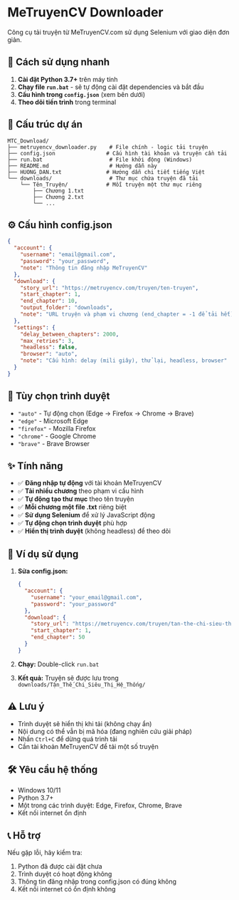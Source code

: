 # MeTruyenCV Downloader

Công cụ tải truyện từ MeTruyenCV.com sử dụng Selenium với giao diện đơn giản.

## 🚀 Cách sử dụng nhanh

1. **Cài đặt Python 3.7+** trên máy tính
2. **Chạy file `run.bat`** - sẽ tự động cài đặt dependencies và bắt đầu
3. **Cấu hình trong `config.json`** (xem bên dưới)
4. **Theo dõi tiến trình** trong terminal

## 📁 Cấu trúc dự án

```
MTC_Download/
├── metruyencv_downloader.py    # File chính - logic tải truyện
├── config.json                # Cấu hình tài khoản và truyện cần tải
├── run.bat                     # File khởi động (Windows)
├── README.md                   # Hướng dẫn này
├── HUONG_DAN.txt              # Hướng dẫn chi tiết tiếng Việt
└── downloads/                  # Thư mục chứa truyện đã tải
    └── Tên_Truyện/            # Mỗi truyện một thư mục riêng
        ├── Chương 1.txt
        ├── Chương 2.txt
        └── ...
```

## ⚙️ Cấu hình config.json

```json
{
  "account": {
    "username": "email@gmail.com",
    "password": "your_password",
    "note": "Thông tin đăng nhập MeTruyenCV"
  },
  "download": {
    "story_url": "https://metruyencv.com/truyen/ten-truyen",
    "start_chapter": 1,
    "end_chapter": 10,
    "output_folder": "downloads",
    "note": "URL truyện và phạm vi chương (end_chapter = -1 để tải hết)"
  },
  "settings": {
    "delay_between_chapters": 2000,
    "max_retries": 3,
    "headless": false,
    "browser": "auto",
    "note": "Cấu hình: delay (mili giây), thử lại, headless, browser"
  }
}
```

## 🔧 Tùy chọn trình duyệt

- `"auto"` - Tự động chọn (Edge → Firefox → Chrome → Brave)
- `"edge"` - Microsoft Edge
- `"firefox"` - Mozilla Firefox  
- `"chrome"` - Google Chrome
- `"brave"` - Brave Browser

## ✨ Tính năng

- ✅ **Đăng nhập tự động** với tài khoản MeTruyenCV
- ✅ **Tải nhiều chương** theo phạm vi cấu hình
- ✅ **Tự động tạo thư mục** theo tên truyện
- ✅ **Mỗi chương một file .txt** riêng biệt
- ✅ **Sử dụng Selenium** để xử lý JavaScript động
- ✅ **Tự động chọn trình duyệt** phù hợp
- ✅ **Hiển thị trình duyệt** (không headless) để theo dõi

## 📖 Ví dụ sử dụng

1. **Sửa config.json:**
   ```json
   {
     "account": {
       "username": "your_email@gmail.com",
       "password": "your_password"
     },
     "download": {
       "story_url": "https://metruyencv.com/truyen/tan-the-chi-sieu-thi-he-thong",
       "start_chapter": 1,
       "end_chapter": 50
     }
   }
   ```

2. **Chạy:** Double-click `run.bat`

3. **Kết quả:** Truyện sẽ được lưu trong `downloads/Tận_Thế_Chi_Siêu_Thị_Hệ_Thống/`

## ⚠️ Lưu ý

- Trình duyệt sẽ hiển thị khi tải (không chạy ẩn)
- Nội dung có thể vẫn bị mã hóa (đang nghiên cứu giải pháp)
- Nhấn `Ctrl+C` để dừng quá trình tải
- Cần tài khoản MeTruyenCV để tải một số truyện

## 🛠️ Yêu cầu hệ thống

- Windows 10/11
- Python 3.7+
- Một trong các trình duyệt: Edge, Firefox, Chrome, Brave
- Kết nối internet ổn định

## 📞 Hỗ trợ

Nếu gặp lỗi, hãy kiểm tra:
1. Python đã được cài đặt chưa
2. Trình duyệt có hoạt động không
3. Thông tin đăng nhập trong config.json có đúng không
4. Kết nối internet có ổn định không
